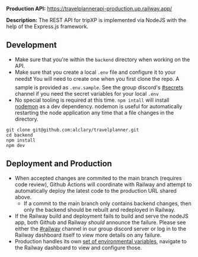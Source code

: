 **Production API:** <https://travelplannerapi-production.up.railway.app/>

**Description:** The REST API for tripXP is implemented via NodeJS with the help of the Express.js framework. 

## Development
* Make sure that you're within the `backend` directory when working on the API.
* Make sure that you create a local `.env` file and configure it to your needs❗ You will need to create one when you first clone the repo. A sample is provided as `.env.sample`. See the group discord's [#secrets](https://discordapp.com/channels/1225842180912971926/1230529347765538877) channel if you need the secret variables for your local `.env`
* No special tooling is required at this time. `npm intall` will install [nodemon](https://www.npmjs.com/package/nodemon) as a dev dependency. nodemon is useful for automatically restarting the node application any time that a file changes in the directory.

```
git clone git@github.com:alclary/travelplanner.git
cd backend
npm install
npm dev
```

## Deployment and Production
* When accepted changes are commited to the main branch (requires code review), Github Actions will coordinate with Railway and attempt to automatically deploy the latest code to the production URL shared above.
  * If a commit to the main branch only contains backend changes, then only the backend should be rebuilt and redeployed in Railway.
* If the Railway build and deployment fails to build and serve the nodeJS app, both Github and Railway *should* announce the failure. Please see either the [#railway](https://discordapp.com/channels/1225842180912971926/1230325947404652584) channel in our group discord server or log in to the Railway dashboard itself to view more details on any failure.
* Production handles its own [set of environmental variables](https://docs.railway.app/guides/variables), navigate to the Railway dashboard to view and configure those.

